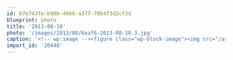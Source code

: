 ```yaml
---
id: b7e743fe-b90b-4969-a37f-70b4f3d2cf3d
blueprint: photo
title: '2013-08-18'
photo: '/images/2013/08/6eaf6-2013-08-18-3.jpg'
caption: '<!-- wp:image --><figure class="wp-block-image"><img src="/assets/images/2013/08/6eaf6-2013-08-18-3.jpg" /></figure><!-- /wp:image --><!-- wp:paragraph --><p>King of the castle</p><!-- /wp:paragraph -->'
import_id: '20440'
---
```

